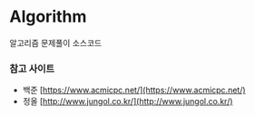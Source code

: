 # Algorithm
알고리즘 문제풀이 소스코드

### 참고 사이트 <br>
* 백준   [https://www.acmicpc.net/](https://www.acmicpc.net/)
* 정올   [http://www.jungol.co.kr/](http://www.jungol.co.kr/)
